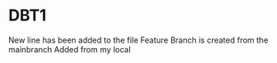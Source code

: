 # DBT1
New line has been added to the file
Feature Branch is created from the mainbranch
Added from my local
